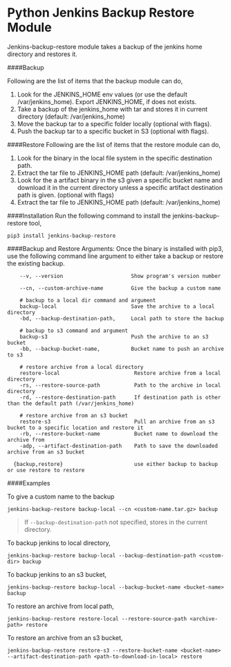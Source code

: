 # Python Jenkins Backup Restore Module

Jenkins-backup-restore module takes a backup of the jenkins home directory and restores it.

####Backup

Following are the list of items that the backup module can do,

1. Look for the JENKINS_HOME env values (or use the default /var/jenkins_home). Export JENKINS_HOME, if does not exists.
2. Take a backup of the jenkins_home with tar and stores it in current directory (default: /var/jenkins_home)
3. Move the backup tar to a specific folder locally (optional with flags).
4. Push the backup tar to a specific bucket in S3 (optional with flags). 

####Restore
Following are the list of items that the restore module can do,

1. Look for the binary in the local file system in the specific destination path.
2. Extract the tar file to JENKINS_HOME path (default: /var/jenkins_home)
3. Look for the a artifact binary in the s3 given a specific bucket name and download it in the current directory unless a specific artifact destination path is given. (optional with flags)
4. Extract the tar file to JENKINS_HOME path (default: /var/jenkins_home)

####Installation
Run the following command to install the jenkins-backup-restore tool,
```
pip3 install jenkins-backup-restore
```

####Backup and Restore Arguments:
Once the binary is installed with pip3, use the following command line argument to either take a backup or restore the existing backup.
 
```
    --v, --version                      Show program's version number

    --cn, --custom-archive-name         Give the backup a custom name
    
    # backup to a local dir command and argument
    backup-local                        Save the archive to a local directory
    -bd, --backup-destination-path,     Local path to store the backup
    
    # backup to s3 command and argument
    backup-s3                           Push the archive to an s3 bucket
    -bb, --backup-bucket-name,          Bucket name to push an archive to s3
    
    # restore archive from a local directory 
    restore-local                        Restore archive from a local directory
    -rs, --restore-source-path           Path to the archive in local directory
    -rd, --restore-destination-path      If destination path is other than the default path (/var/jenkins_home)
    
    # restore archive from an s3 bucket
    restore-s3                           Pull an archive from an s3 bucket to a specific location and restore it
    -rb, --restore-bucket-name           Bucket name to download the archive from
    -adp, --artifact-destination-path    Path to save the downloaded archive from an s3 bucket

  {backup,restore}                       use either backup to backup or use restore to restore
```

####Examples

To give a custom name to the backup
```
jenkins-backup-restore backup-local --cn <custom-name.tar.gz> backup
```
> If `--backup-destination-path` not specified, stores in the current directory.

To backup jenkins to local directory,
```
jenkins-backup-restore backup-local --backup-destination-path <custom-dir> backup
```

To backup jenkins to an s3 bucket,
```
jenkins-backup-restore backup-local --backup-bucket-name <bucket-name> backup
```

To restore an archive from local path,
```
jenkins-backup-restore restore-local --restore-source-path <archive-path> restore
```

To restore an archive from an s3 bucket,
```
jenkins-backup-restore restore-s3 --restore-bucket-name <bucket-name> --artifact-destination-path <path-to-download-in-local> restore
```
